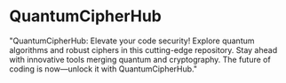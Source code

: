 # QuantumCipherHub
"QuantumCipherHub: Elevate your code security! Explore quantum algorithms and robust ciphers in this cutting-edge repository. Stay ahead with innovative tools merging quantum and cryptography. The future of coding is now—unlock it with QuantumCipherHub."
